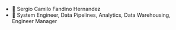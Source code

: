 - 👋 Sergio Camilo Fandino Hernandez
- 👀 System Engineer, Data Pipelines, Analytics, Data Warehousing, Engineer Manager

<a href="https://www.linkedin.com/in/fandinohernandez/?locale=en_US">
  <img srcset="https://content.linkedin.com/content/dam/me/business/en-us/amp/brand-site/v2/bg/LI-Logo.svg.original.svg">

</a>
